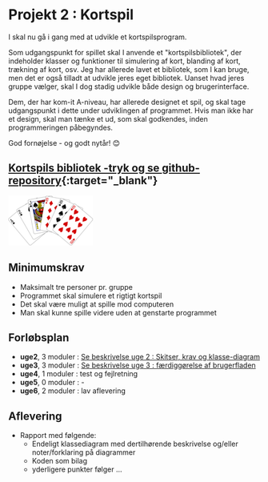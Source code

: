 # Projekt 2 : Kortspil

I skal nu gå i gang med at udvikle et kortspilsprogram.

Som udgangspunkt for spillet skal I anvende et "kortspilsbibliotek", der indeholder klasser og funktioner til simulering af kort, blanding af kort, trækning af kort, osv. Jeg har allerede lavet et bibliotek, som I kan bruge, men det er også tilladt at udvikle jeres eget bibliotek. Uanset hvad jeres gruppe vælger, skal I dog stadig udvikle både design og brugerinterface.

Dem, der har kom-it A-niveau, har allerede designet et spil, og skal tage udgangspunkt i dette under udviklingen af programmet. Hvis man ikke har et design, skal man tænke et ud, som skal godkendes, inden programmeringen påbegyndes.

God fornøjelse - og godt nytår! 😊

## [Kortspils bibliotek -tryk og se github-repository](https://github.com/prog2di/KortspilsBibliotek/tree/main){:target="_blank"}

![cards](cards2.png)

## Minimumskrav

- Maksimalt tre personer pr. gruppe
- Programmet skal simulere et rigtigt kortspil
- Det skal være muligt at spille mod computeren
- Man skal kunne spille videre uden at genstarte programmet

## Forløbsplan
- **uge2**, 3 moduler  : [Se beskrivelse uge 2 : Skitser, krav og klasse-diagram](uge2.md) 
- **uge3**, 3 moduler  : [Se beskrivelse uge 3 : færdiggørelse af brugerfladen](uge3.md)
- **uge4**, 1 moduler  : test og fejlretning 
- **uge5**, 0 moduler  : - 
- **uge6**, 2 moduler  : lav aflevering

## Aflevering
- Rapport med følgende:
	- Endeligt klassediagram med dertilhørende beskrivelse og/eller noter/forklaring på diagrammer
	- Koden som bilag
	- yderligere punkter følger ...

